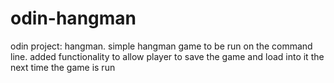 # odin-hangman

odin project: hangman. simple hangman game to be run on the command line. added functionality to allow player to save the game and load into it the next time the game is run